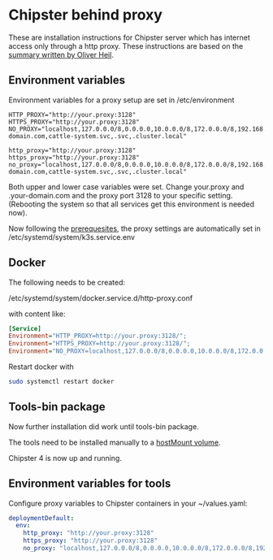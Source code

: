 # Chipster behind proxy

These are installation instructions for Chipster server which has internet access only through a http proxy. These instructions are based on the [summary written by Oliver Heil](https://sourceforge.net/p/chipster/mailman/message/37336786/).

## Environment variables

Environment variables for a proxy setup are set in /etc/environment 

```
HTTP_PROXY="http://your.proxy:3128"
HTTPS_PROXY="http://your.proxy:3128"
NO_PROXY="localhost,127.0.0.0/8,0.0.0.0,10.0.0.0/8,172.0.0.0/8,192.168.0.0/16,chipstervm1,.your-domain.com,cattle-system.svc,.svc,.cluster.local"

http_proxy="http://your.proxy:3128"
https_proxy="http://your.proxy:3128"
no_proxy="localhost,127.0.0.0/8,0.0.0.0,10.0.0.0/8,172.0.0.0/8,192.168.0.0/16,chipstervm1,.your-domain.com,cattle-system.svc,.svc,.cluster.local"
```

Both upper and lower case variables were set. Change your.proxy and .your-domain.com and the proxy port 3128 to
your specific setting. (Rebooting the system so that all services get this environment is needed now).

Now following the [prerequesites](prerequisites.md), the proxy settings are automatically set in /etc/systemd/system/k3s.service.env

## Docker

The following needs to be created:

/etc/systemd/system/docker.service.d/http-proxy.conf

with content like:

```ini
[Service]
Environment="HTTP_PROXY=http://your.proxy:3128/";
Environment="HTTPS_PROXY=http://your.proxy:3128/";
Environment="NO_PROXY=localhost,127.0.0.0/8,0.0.0.0,10.0.0.0/8,172.0.0.0/8,192.168.0.0/16,chipstervm1,.your-domain.com,cattle-system.svc,.svc,.cluster.local"
```

Restart docker with

```bash
sudo systemctl restart docker
```

## Tools-bin package

Now further installation did work until tools-bin package.

The tools need to be installed manually to a [hostMount volume](host-mount.md#tools-bin).

Chipster 4 is now up and running.

## Environment variables for tools

Configure proxy variables to Chipster containers in your ~/values.yaml:

```yaml
deploymentDefault:
  env:
    http_proxy: "http://your.proxy:3128"
    https_proxy: "http://your.proxy:3128"
    no_proxy: "localhost,127.0.0.0/8,0.0.0.0,10.0.0.0/8,172.0.0.0/8,192.168.0.0/16,chipstervm1,.your-domain.com,cattle-system.svc,.svc,.cluster.local"
```
